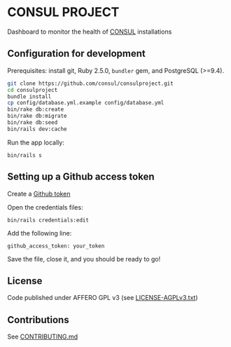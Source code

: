 # CONSUL PROJECT

Dashboard to monitor the health of [CONSUL](https://github.com/consul/consul) installations

## Configuration for development

Prerequisites: install git, Ruby 2.5.0, `bundler` gem, and PostgreSQL (>=9.4).

```bash
git clone https://github.com/consul/consulproject.git
cd consulproject
bundle install
cp config/database.yml.example config/database.yml
bin/rake db:create
bin/rake db:migrate
bin/rake db:seed
bin/rails dev:cache
```

Run the app locally:

```
bin/rails s
```

## Setting up a Github access token
Create a [Github token](https://help.github.com/articles/creating-a-personal-access-token-for-the-command-line/)

Open the credentials files:
```
bin/rails credentials:edit
```

Add the following line:
```
github_access_token: your_token
```

Save the file, close it, and you should be ready to go!

## License

Code published under AFFERO GPL v3 (see [LICENSE-AGPLv3.txt](LICENSE-AGPLv3.txt))

## Contributions

See [CONTRIBUTING.md](CONTRIBUTING.md)
